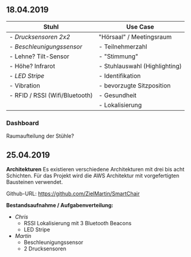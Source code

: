 ## 18.04.2019

| __Stuhl__                      | __Use Case__                  |
|--------------------------------|-------------------------------|
| - *Drucksensoren 2x2*            | "Hörsaal" / Meetingsraum  |
| - *Beschleunigungssensor*        | - Teilnehmerzahl              |
| - Lehne? Tilt-Sensor           | - "Stimmung"                  |
| - Höhe? Infrarot               | - Stuhlauswahl (Highlighting) |
| - *LED Stripe*                   | - Identifikation              |
| - Vibration                    | - bevorzugte Sitzposition     |
| - RFID / RSSI (Wifi/Bluetooth) | - Gesundheit                  |
|                                | - Lokalisierung               |


### Dashboard
Raumaufteilung der Stühle?

## 25.04.2019
__Architekturen__
Es existieren verschiedene Architekturen mit drei bis acht Schichten.
Für das Projekt wird die AWS Architektur mit vorgefertigten Bausteinen verwendet.

Github-URL: https://github.com/ZielMartin/SmartChair

__Bestandsaufnahme / Aufgabenverteilung:__
- _Chris_
    - RSSI Lokalisierung mit 3 Bluetooth Beacons
    - LED Stripe
- _Martin_
    - Beschleunigungssensor 
    - 2 Drucksensoren



